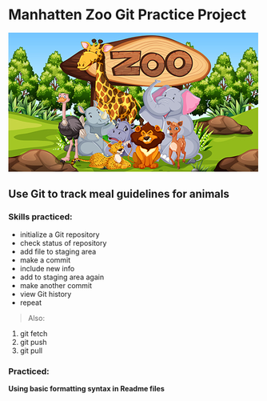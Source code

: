 # Manhatten Zoo Git Practice Project
![Group of Zoo Animals](/assets/zoo-animals.jpg)
## Use Git to track meal guidelines for animals

### Skills practiced:
* initialize a Git repository
* check status of repository
* add file to staging area
* make a commit
* include new info
* add to staging area again
* make another commit
* view Git history
* repeat
>Also:
1. git fetch
2. git push
3. git pull

### Practiced:
**Using basic formatting syntax in Readme files**
